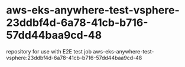# aws-eks-anywhere-test-vsphere-23ddbf4d-6a78-41cb-b716-57dd44baa9cd-48
repository for use with E2E test job aws-eks-anywhere-test-vsphere:23ddbf4d-6a78-41cb-b716-57dd44baa9cd-48
